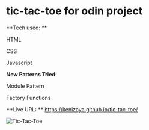# tic-tac-toe for odin project

**Tech used: **

HTML

CSS

Javascript


**New Patterns Tried:**

Module Pattern

Factory Functions

**Live URL: ** https://kenizaya.github.io/tic-tac-toe/

![Tic-Tac-Toe](https://user-images.githubusercontent.com/104677763/170819709-faa0fb99-7129-4c14-824e-ff214980662b.png)
